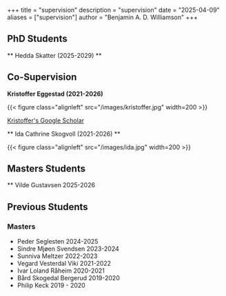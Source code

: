 +++
title = "supervision"
description = "supervision"
date = "2025-04-09"
aliases = ["supervision"]
author = "Benjamin A. D. Williamson"
+++

## PhD Students

** Hedda Skatter (2025-2029) **

## Co-Supervision
 
 **Kristoffer Eggestad (2021-2026)**

{{< figure class="alignleft" src="/images/kristoffer.jpg"  width=200 >}}

[Kristoffer's Google Scholar](https://scholar.google.com/citations?user=Rxlk0nkAAAAJ&hl=no)


** Ida Cathrine Skogvoll (2021-2026) **

{{< figure class="alignleft" src="/images/ida.jpg"  width=200 >}}

## Masters Students 

** Vilde Gustavsen 2025-2026


## Previous Students

### Masters

- Peder Seglesten 2024-2025
- Sindre Mjøen Svendsen 2023-2024
- Sunniva Meltzer 2022-2023
- Vegard Vesterdal Viki 2021-2022
- Ivar Loland Råheim 2020-2021
- Bård Skogedal Bergerud 2019-2020
- Philip Keck 2019 - 2020

